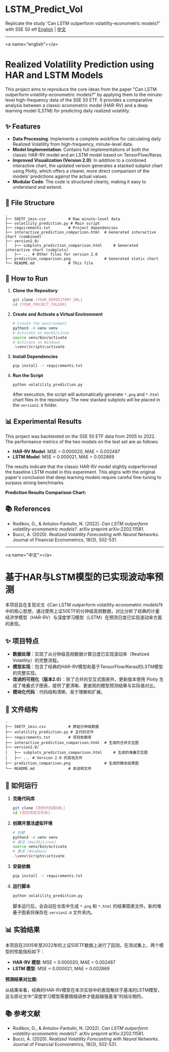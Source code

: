 
# LSTM\_Predict\_Vol

Replicate the study 'Can LSTM outperform volatility-econometric models?' with SSE 50 etf
[English](https://www.google.com/search?q=%23english) | [中文](https://www.google.com/search?q=%23%E4%B8%AD%E6%96%87)

-----

\<a name="english"\>\</a\>

# Realized Volatility Prediction using HAR and LSTM Models

This project aims to reproduce the core ideas from the paper "Can LSTM outperform volatility-econometric models?" by applying them to the minute-level high-frequency data of the SSE 50 ETF. It provides a comparative analysis between a classic econometric model (HAR-RV) and a deep learning model (LSTM) for predicting daily realized volatility.

## ✨ Features

  - **Data Processing**: Implements a complete workflow for calculating daily Realized Volatility from high-frequency, minute-level data.
  - **Model Implementation**: Contains full implementations of both the classic HAR-RV model and an LSTM model based on TensorFlow/Keras.
  - **Improved Visualization (Version 2.0)**: In addition to a combined interactive chart, the updated version generates a stacked subplot chart using Plotly, which offers a clearer, more direct comparison of the models' predictions against the actual values.
  - **Modular Code**: The code is structured cleanly, making it easy to understand and extend.

## 📂 File Structure

```
.
├── 50ETF_1min.csv          # Raw minute-level data
├── volatility_prediction.py # Main script
├── requirements.txt        # Project dependencies
├── interactive_prediction_comparison.html  # Generated interactive chart (combined)
├── version2.0/
│   ├── subplots_prediction_comparison.html     # Generated interactive chart (subplots)
│   ├── ... # Other files for version 2.0
├── prediction_comparison.png               # Generated static chart
└── README.md               # This file
```

## 🚀 How to Run

1.  **Clone the Repository**

    ```bash
    git clone [YOUR_REPOSITORY_URL]
    cd [YOUR_PROJECT_FOLDER]
    ```

2.  **Create and Activate a Virtual Environment**

    ```bash
    # Create the environment
    python3 -m venv venv
    # Activate on macOS/Linux
    source venv/bin/activate
    # Activate on Windows
    .\venv\Scripts\activate
    ```

3.  **Install Dependencies**

    ```bash
    pip install -r requirements.txt
    ```

4.  **Run the Script**

    ```bash
    python volatility_prediction.py
    ```

    After execution, the script will automatically generate `*.png` and `*.html` chart files in the repository. The new stacked subplots will be placed in the `version2.0` folder.

## 📊 Experimental Results

This project was backtested on the SSE 50 ETF data from 2005 to 2022. The performance metrics of the two models on the test set are as follows:

  - **HAR-RV Model**: MSE = 0.000020, MAE = 0.002487
  - **LSTM Model**: MSE = 0.000021, MAE = 0.002869

The results indicate that the classic HAR-RV model slightly outperformed the baseline LSTM model in this experiment. This aligns with the original paper's conclusion that deep learning models require careful fine-tuning to surpass strong benchmarks.

**Prediction Results Comparison Chart:**

## 📚 References

  - Rodikov, G., & Antulov-Fantulin, N. (2022). *Can LSTM outperform volatility-econometric models?*. arXiv preprint arXiv:2202.11581.
  - Bucci, A. (2020). *Realized Volatility Forecasting with Neural Networks*. Journal of Financial Econometrics, 18(3), 502-531.

-----

\<a name="中文"\>\</a\>

# 基于HAR与LSTM模型的已实现波动率预测

本项目旨在复现论文《Can LSTM outperform volatility-econometric models?》中的核心思想，通过使用上证50ETF的分钟级高频数据，对比分析了经典的计量经济学模型（HAR-RV）与深度学习模型（LSTM）在预测日度已实现波动率方面的表现。

## ✨ 项目特点

  - **数据处理**：实现了从分钟级高频数据计算日度已实现波动率（Realized Volatility）的完整流程。
  - **模型实现**：包含了经典的HAR-RV模型和基于TensorFlow/Keras的LSTM模型的完整实现。
  - **改进的可视化（版本2.0）**：除了合并的交互式图表外，更新版本使用 Plotly 生成了堆叠式子图表，提供了更清晰、更直观的模型预测结果与实际值对比。
  - **模块化代码**：代码结构清晰，易于理解和扩展。

## 📂 文件结构

```
.
├── 50ETF_1min.csv          # 原始分钟级数据
├── volatility_prediction.py # 主代码文件
├── requirements.txt        # 项目依赖库
├── interactive_prediction_comparison.html  # 生成的合并交互图
├── version2.0/
│   ├── subplots_prediction_comparison.html     # 生成的堆叠交互图
│   ├── ... # Version 2.0 的其他文件
├── prediction_comparison.png               # 生成的静态结果图
└── README.md               # 本说明文件
```

## 🚀 如何运行

1.  **克隆代码库**

    ```bash
    git clone [您的代码库URL]
    cd [您的项目文件夹]
    ```

2.  **创建并激活虚拟环境**

    ```bash
    # 创建
    python3 -m venv venv
    # 激活 (macOS/Linux)
    source venv/bin/activate
    # 激活 (Windows)
    .\venv\Scripts\activate
    ```

3.  **安装依赖**

    ```bash
    pip install -r requirements.txt
    ```

4.  **运行脚本**

    ```bash
    python volatility_prediction.py
    ```

    脚本运行后，会自动在仓库中生成 `*.png` 和 `*.html` 的结果图表文件。新的堆叠子图表将保存在 `version2.0` 文件夹内。

## 📊 实验结果

本项目在2005年至2022年的上证50ETF数据上进行了回测。在测试集上，两个模型的性能指标如下：

  - **HAR-RV 模型**: MSE = 0.000020, MAE = 0.002487
  - **LSTM 模型**: MSE = 0.000021, MAE = 0.002869

**预测结果对比图:**

从结果来看，经典的HAR-RV模型在本次实验中的表现略优于基准的LSTM模型，这与原论文中“深度学习模型需要精细调参才能超越强基准”的结论相符。

## 📚 参考文献

  - Rodikov, G., & Antulov-Fantulin, N. (2022). *Can LSTM outperform volatility-econometric models?*. arXiv preprint arXiv:2202.11581.
  - Bucci, A. (2020). *Realized Volatility Forecasting with Neural Networks*. Journal of Financial Econometrics, 18(3), 502-531.
